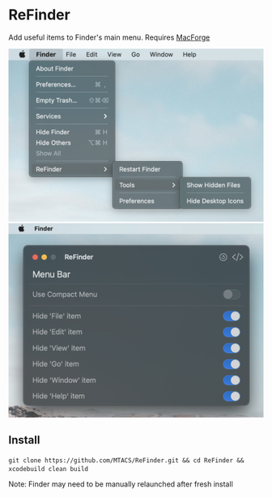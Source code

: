 # ReFinder

Add useful items to Finder's main menu. Requires [MacForge](https://www.macenhance.com/macforge.html)

![options](https://github.com/MTACS/ReFinder/blob/main/Assets/ReFinderOptions.png)
![prefs](https://github.com/MTACS/ReFinder/blob/main/Assets/ReFinderPreferences.png)

## Install

```git clone https://github.com/MTACS/ReFinder.git && cd ReFinder && xcodebuild clean build```

Note: Finder may need to be manually relaunched after fresh install


